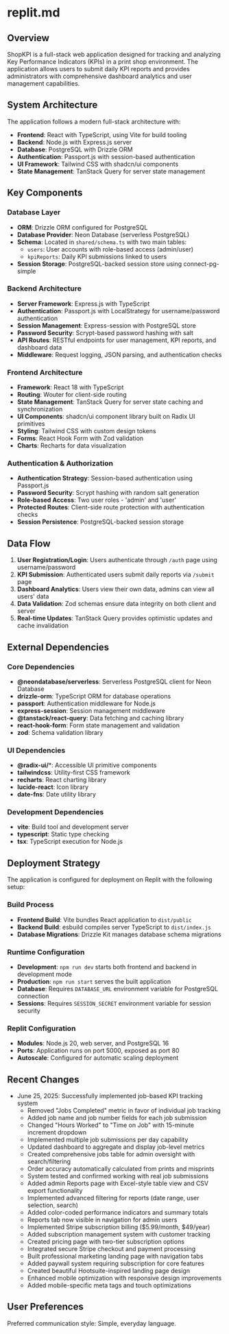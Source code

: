 # replit.md

## Overview

ShopKPI is a full-stack web application designed for tracking and analyzing Key Performance Indicators (KPIs) in a print shop environment. The application allows users to submit daily KPI reports and provides administrators with comprehensive dashboard analytics and user management capabilities.

## System Architecture

The application follows a modern full-stack architecture with:
- **Frontend**: React with TypeScript, using Vite for build tooling
- **Backend**: Node.js with Express.js server
- **Database**: PostgreSQL with Drizzle ORM
- **Authentication**: Passport.js with session-based authentication
- **UI Framework**: Tailwind CSS with shadcn/ui components
- **State Management**: TanStack Query for server state management

## Key Components

### Database Layer
- **ORM**: Drizzle ORM configured for PostgreSQL
- **Database Provider**: Neon Database (serverless PostgreSQL)
- **Schema**: Located in `shared/schema.ts` with two main tables:
  - `users`: User accounts with role-based access (admin/user)
  - `kpiReports`: Daily KPI submissions linked to users
- **Session Storage**: PostgreSQL-backed session store using connect-pg-simple

### Backend Architecture
- **Server Framework**: Express.js with TypeScript
- **Authentication**: Passport.js with LocalStrategy for username/password authentication
- **Session Management**: Express-session with PostgreSQL store
- **Password Security**: Scrypt-based password hashing with salt
- **API Routes**: RESTful endpoints for user management, KPI reports, and dashboard data
- **Middleware**: Request logging, JSON parsing, and authentication checks

### Frontend Architecture
- **Framework**: React 18 with TypeScript
- **Routing**: Wouter for client-side routing
- **State Management**: TanStack Query for server state caching and synchronization
- **UI Components**: shadcn/ui component library built on Radix UI primitives
- **Styling**: Tailwind CSS with custom design tokens
- **Forms**: React Hook Form with Zod validation
- **Charts**: Recharts for data visualization

### Authentication & Authorization
- **Authentication Strategy**: Session-based authentication using Passport.js
- **Password Security**: Scrypt hashing with random salt generation
- **Role-based Access**: Two user roles - 'admin' and 'user'
- **Protected Routes**: Client-side route protection with authentication checks
- **Session Persistence**: PostgreSQL-backed session storage

## Data Flow

1. **User Registration/Login**: Users authenticate through `/auth` page using username/password
2. **KPI Submission**: Authenticated users submit daily reports via `/submit` page
3. **Dashboard Analytics**: Users view their own data, admins can view all users' data
4. **Data Validation**: Zod schemas ensure data integrity on both client and server
5. **Real-time Updates**: TanStack Query provides optimistic updates and cache invalidation

## External Dependencies

### Core Dependencies
- **@neondatabase/serverless**: Serverless PostgreSQL client for Neon Database
- **drizzle-orm**: TypeScript ORM for database operations
- **passport**: Authentication middleware for Node.js
- **express-session**: Session management middleware
- **@tanstack/react-query**: Data fetching and caching library
- **react-hook-form**: Form state management and validation
- **zod**: Schema validation library

### UI Dependencies
- **@radix-ui/***: Accessible UI primitive components
- **tailwindcss**: Utility-first CSS framework
- **recharts**: React charting library
- **lucide-react**: Icon library
- **date-fns**: Date utility library

### Development Dependencies
- **vite**: Build tool and development server
- **typescript**: Static type checking
- **tsx**: TypeScript execution for Node.js

## Deployment Strategy

The application is configured for deployment on Replit with the following setup:

### Build Process
- **Frontend Build**: Vite bundles React application to `dist/public`
- **Backend Build**: esbuild compiles server TypeScript to `dist/index.js`
- **Database Migrations**: Drizzle Kit manages database schema migrations

### Runtime Configuration
- **Development**: `npm run dev` starts both frontend and backend in development mode
- **Production**: `npm run start` serves the built application
- **Database**: Requires `DATABASE_URL` environment variable for PostgreSQL connection
- **Sessions**: Requires `SESSION_SECRET` environment variable for session security

### Replit Configuration
- **Modules**: Node.js 20, web server, and PostgreSQL 16
- **Ports**: Application runs on port 5000, exposed as port 80
- **Autoscale**: Configured for automatic scaling deployment

## Recent Changes
- June 25, 2025: Successfully implemented job-based KPI tracking system
  - Removed "Jobs Completed" metric in favor of individual job tracking
  - Added job name and job number fields for each job submission
  - Changed "Hours Worked" to "Time on Job" with 15-minute increment dropdown
  - Implemented multiple job submissions per day capability
  - Updated dashboard to aggregate and display job-level metrics
  - Created comprehensive jobs table for admin oversight with search/filtering
  - Order accuracy automatically calculated from prints and misprints
  - System tested and confirmed working with real job submissions
  - Added admin Reports page with Excel-style table view and CSV export functionality
  - Implemented advanced filtering for reports (date range, user selection, search)
  - Added color-coded performance indicators and summary totals
  - Reports tab now visible in navigation for admin users
  - Implemented Stripe subscription billing ($5.99/month, $49/year)
  - Added subscription management system with customer tracking
  - Created pricing page with two-tier subscription options
  - Integrated secure Stripe checkout and payment processing
  - Built professional marketing landing page with navigation tabs
  - Added paywall system requiring subscription for core features
  - Created beautiful Hootsuite-inspired landing page design
  - Enhanced mobile optimization with responsive design improvements
  - Added mobile-specific meta tags and touch optimizations

## User Preferences

Preferred communication style: Simple, everyday language.
